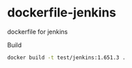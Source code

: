 # dockerfile-jenkins
dockerfile for jenkins

Build

~~~bash
docker build -t test/jenkins:1.651.3 .
~~~

